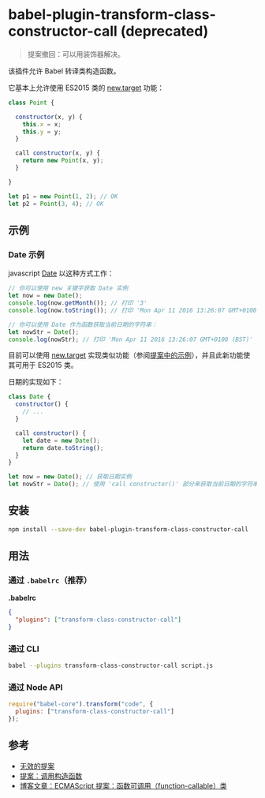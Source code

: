# babel-plugin-transform-class-constructor-call (deprecated)

> 提案撤回：可以用装饰器解决。

该插件允许 Babel 转译类构造函数。

它基本上允许使用 ES2015 类的 [new.target](http://mdn.io/new.target) 功能：

```js
class Point {

  constructor(x, y) {
    this.x = x;
    this.y = y;
  }

  call constructor(x, y) {
    return new Point(x, y);
  }

}

let p1 = new Point(1, 2); // OK
let p2 = Point(3, 4); // OK
```

## 示例

### Date 示例
javascript [Date](http://mdn.io/date) 以这种方式工作：

```js
// 你可以使用 new 关键字获取 Date 实例
let now = new Date();
console.log(now.getMonth()); // 打印 '3'
console.log(now.toString()); // 打印 'Mon Apr 11 2016 13:26:07 GMT+0100 (BST)'

// 你可以使用 Date 作为函数获取当前日期的字符串：
let nowStr = Date();
console.log(nowStr); // 打印 'Mon Apr 11 2016 13:26:07 GMT+0100 (BST)'
```

目前可以使用 [new.target](http://mdn.io/new.target) 实现类似功能（参阅[提案中的示例](https://github.com/tc39/ecma262/blob/master/workingdocs/callconstructor.md#motivating-example)），并且此新功能使其可用于 ES2015 类。

日期的实现如下：

```js
class Date {
  constructor() {
    // ...
  }

  call constructor() {
    let date = new Date();
    return date.toString();
  }
}

let now = new Date(); // 获取日期实例
let nowStr = Date(); // 使用 'call constructor()' 部分来获取当前日期的字符串
```

## 安装

```sh
npm install --save-dev babel-plugin-transform-class-constructor-call
```

## 用法

### 通过 `.babelrc`（推荐）

**.babelrc**

```json
{
  "plugins": ["transform-class-constructor-call"]
}
```

### 通过 CLI

```sh
babel --plugins transform-class-constructor-call script.js
```

### 通过 Node API

```javascript
require("babel-core").transform("code", {
  plugins: ["transform-class-constructor-call"]
});
```

## 参考

* [无效的提案](https://github.com/tc39/proposals/blob/master/inactive-proposals.md)
* [提案：调用构造函数](https://github.com/tc39/ecma262/blob/master/workingdocs/callconstructor.md)
* [博客文章：ECMAScript 提案：函数可调用（function-callable）类](http://www.2ality.com/2015/10/call-constructor-esprop.html)
